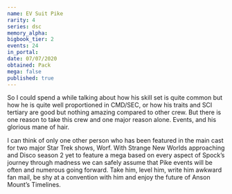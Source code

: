 ```yaml
---
name: EV Suit Pike
rarity: 4
series: dsc
memory_alpha:
bigbook_tier: 2
events: 24
in_portal:
date: 07/07/2020
obtained: Pack
mega: false
published: true
---
```


So I could spend a while talking about how his skill set is quite common but how he is quite well proportioned in CMD/SEC, or how his traits and SCI tertiary are good but nothing amazing compared to other crew. But there is one reason to take this crew and one major reason alone. Events, and his glorious mane of hair.

I can think of only one other person who has been featured in the main cast for two major Star Trek shows, Worf. With Strange New Worlds approaching and Disco season 2 yet to feature a mega based on every aspect of Spock’s journey through madness we can safely assume that Pike events will be often and numerous going forward. Take him, level him, write him awkward fan mail, be shy at a convention with him and enjoy the future of Anson Mount’s Timelines.
